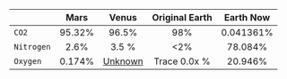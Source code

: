 | | Mars  | Venus  |Original Earth | Earth Now |
| :------------- | :-------------: | :-------------:| :-------------: |:-------------:|
| `CO2` | 95.32% | 96.5%  | 98%  | 0.041361% |
| `Nitrogen` | 2.6%  |3.5 %   | <2% | 78.084% | 
| `Oxygen` | 0.174% | [Unknown](https://deepblue.lib.umich.edu/bitstream/handle/2027.42/94642/grl3908.pdf;sequence=1)    | Trace 0.0x % | 20.946% |





